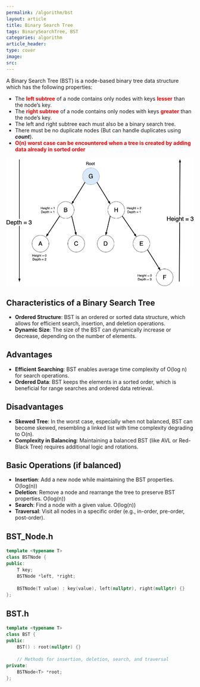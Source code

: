 ```yaml
---
permalink: /algorithm/bst
layout: article
title: Binary Search Tree
tags: BinarySearchTree, BST
categories: algorithm
article_header:
type: cover
image:
src:
---
```


A Binary Search Tree (BST) is a node-based binary tree data structure which has the following properties:

- The <span style="color:red">**left subtree**</span> of a node contains only nodes with keys <span style="color:red">**lesser**</span> than the node’s key.
- The <span style="color:red">**right subtree**</span> of a node contains only nodes with keys <span style="color:red">**greater**</span> than the node’s key.
- The left and right subtree each must also be a binary search tree.
- There must be no duplicate nodes (But can handle duplicates using ***count***).
- <span style="color:red">**O(n) worst case can be encountered when a tree is created by adding data already in sorted order**</span><br>

![BST](/assets/images/algorithm/bst.png)

## Characteristics of a Binary Search Tree

- **Ordered Structure**: BST is an ordered or sorted data structure, which allows for efficient search, insertion, and deletion operations.
- **Dynamic Size**: The size of the BST can dynamically increase or decrease, depending on the number of elements.


## Advantages

- **Efficient Searching**: BST enables average time complexity of O(log n) for search operations.
- **Ordered Data**: BST keeps the elements in a sorted order, which is beneficial for range searches and ordered data retrieval.


## Disadvantages

- **Skewed Tree**: In the worst case, especially when not balanced, BST can become skewed, resembling a linked list with time complexity degrading to O(n).
- **Complexity in Balancing**: Maintaining a balanced BST (like AVL or Red-Black Tree) requires additional logic and rotations.


## Basic Operations (if balanced)

- **Insertion**: Add a new node while maintaining the BST properties. O(log(n))
- **Deletion**: Remove a node and rearrange the tree to preserve BST properties. O(log(n))
- **Search**: Find a node with a given value. O(log(n))
- **Traversal**: Visit all nodes in a specific order (e.g., in-order, pre-order, post-order).


## BST_Node.h
```c++
template <typename T>
class BSTNode {
public:
    T key;
    BSTNode *left, *right;

    BSTNode(T value) : key(value), left(nullptr), right(nullptr) {}
};
```


## BST.h
```c++
template <typename T>
class BST {
public:
    BST() : root(nullptr) {}

    // Methods for insertion, deletion, search, and traversal
private:
    BSTNode<T> *root;
};
```